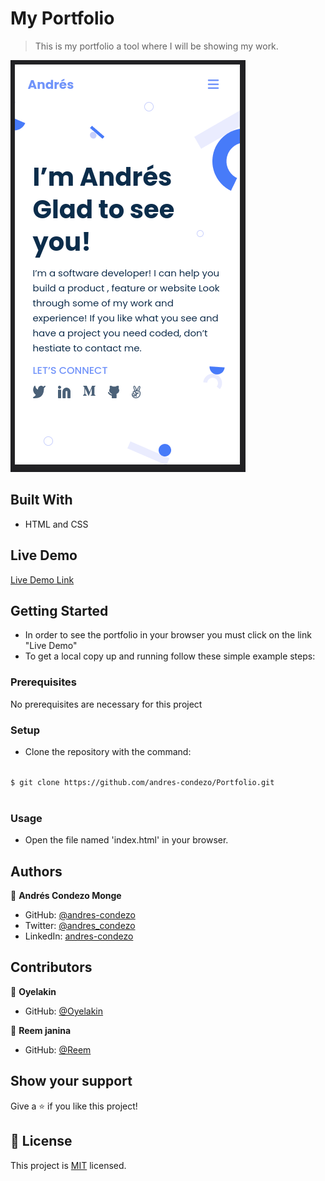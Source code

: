 # My Portfolio

>	This is my portfolio a tool where I will be showing my work.

![screenshot](./src/img/screenshot.png)


## Built With

- HTML and CSS

## Live Demo

[Live Demo Link](https://andres-condezo.github.io/Portfolio/)


## Getting Started

- In order to see the portfolio in your browser you must click on the link "Live Demo"
- To get a local copy up and running follow these simple example steps:

### Prerequisites

No prerequisites are necessary for this project

### Setup

- Clone the repository with the command:

<code>
$ git clone https://github.com/andres-condezo/Portfolio.git
	</code>

### Usage
- Open the file named 'index.html' in your browser.


## Authors

👤 **Andrés Condezo Monge**

- GitHub: [@andres-condezo](https://github.com/andres-condezo)
- Twitter: [@andres_condezo](https://twitter.com/andres_condezo)
- LinkedIn: [andres-condezo](https://linkedin.com/in/andres-condezo)

## Contributors

👤 **Oyelakin**

- GitHub: [@Oyelakin](https://github.com/oyelaking9)

👤 **Reem janina**

- GitHub: [@Reem](https://github.com/Reem-lab)


## Show your support

Give a ⭐️ if you like this project!

## 📝 License

This project is [MIT](./MIT.md) licensed.
